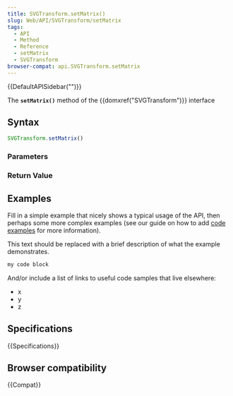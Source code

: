 ```yaml
---
title: SVGTransform.setMatrix()
slug: Web/API/SVGTransform/setMatrix
tags:
  - API
  - Method
  - Reference
  - setMatrix
  - SVGTransform
browser-compat: api.SVGTransform.setMatrix
---
```

{{DefaultAPISidebar("")}}

The **`setMatrix()`** method of the {{domxref("SVGTransform")}} interface 

## Syntax

```js
SVGTransform.setMatrix()
```

### Parameters



### Return Value



## Examples

Fill in a simple example that nicely shows a typical usage of the API, then perhaps some more complex examples (see our guide on how to add [code examples](/en-US/docs/MDN/Contribute/Structures/Code_examples) for more information).

This text should be replaced with a brief description of what the example demonstrates.

```js
my code block
```

And/or include a list of links to useful code samples that live elsewhere:

*   x
*   y
*   z

## Specifications

{{Specifications}}

## Browser compatibility

{{Compat}}

